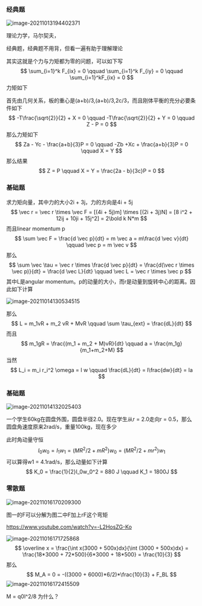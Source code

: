 ### 经典题

![image-20211013194402371](C:\Users\acer\AppData\Roaming\Typora\typora-user-images\image-20211013194402371.png)

理论力学，马尔契夫，

经典题，经典题不用背，但看一遍有助于理解理论

其实这就是个力与力矩都为零的问题，可以如下写
$$
\sum_{i=1}^k F_{ix} = 0 \qquad \sum_{i=1}^k F_{iy} = 0 \qquad \sum_{i=1}^kF_{ix} = 0
$$
力矩如下

首先由几何关系，板的重心是(a+b)/3,(a+b)/3,2c/3，而且刚体平衡的充分必要条件如下
$$
-T\frac{\sqrt{2}}{2} + X = 0 \qquad -T\frac{\sqrt{2}}{2} + Y = 0 \qquad Z - P = 0
$$
那么力矩如下
$$
Za - Yc - \frac{a+b}{3}P = 0 \qquad -Zb +Xc + \frac{a+b}{3}P = 0 \qquad X = Y
$$
那么结果
$$
Z = P \qquad X = Y = \frac{2a - b}{3c}P = 0
$$

### 基础题

求力矩向量，其中力的大小2i + 3j，力的方向是4i + 5j
$$
\vec r = \vec r \times \vec F = [(4i + 5j)m] \times [(2i + 3j)N] 
= [8 i^2 + 12ij + 10ji + 15j^2] = 2\bold k N*m
$$
而且linear momentum p 
$$
\sum \vec F = \frac{d \vec p}{dt} = m \vec a = m\frac{d \vec v}{dt} \qquad \vec p = m \vec v
$$
那么
$$
\sum \vec \tau = \vec r \times \frac{d \vec p}{dt} = \frac{d(\vec r \times \vec p)}{dt} = \frac{d \vec L}{dt} \qquad \vec L = \vec r \times \vec p
$$
其中L是angular momentum。p的动量的大小，而r是动量到旋转中心的距离。因此如下计算

![image-20211014130534515](C:\Users\acer\AppData\Roaming\Typora\typora-user-images\image-20211014130534515.png)

那么
$$
L = m_1vR + m_2 vR + MvR \qquad \sum \tau_{ext} = \frac{dL}{dt}
$$
而且
$$
m_1gR = \frac{(m_1 + m_2 + M)vR}{dt} \qquad a = \frac{m_1g}{m_1+m_2+M}
$$
当然
$$
L_i = m_i r_i^2 \omega = I w \qquad \frac{dL}{dt} = I\frac{dw}{dt} = Ia
$$

### 基础题

![image-20211014132025403](C:\Users\acer\AppData\Roaming\Typora\typora-user-images\image-20211014132025403.png)

一个学生60kg在圆盘外围，圆盘半径2.0。现在学生从r = 2.0走向r = 0.5，那么圆盘角速度原来2rad/s，重量100kg，现在多少

此时角动量守恒
$$
I_0w_0 = I_1w_1 = (MR^2/2 + mR^2)w_0 = (MR^2/2 + mr^2)w_1
$$
可以算得w1 = 4.1rad/s，那么动量如下计算
$$
K_0 = \frac{1}{2}I_0w_0^2 = 880 J \qquad K_1 = 1800J
$$

### 零散题

![image-20211016170209300](C:\Users\acer\AppData\Roaming\Typora\typora-user-images\image-20211016170209300.png)

图一的F可以分解为图二中F加上rF这个弯矩

https://www.youtube.com/watch?v=-L2HosZG-Ko

![image-20211016171725868](C:\Users\acer\AppData\Roaming\Typora\typora-user-images\image-20211016171725868.png)
$$
\overline x = \frac{\int x(3000 + 500x)dx}{\int (3000 + 500x)dx} = \frac{18*3000 + 72*500}{6*3000 + 18*500} = \frac{10}{3}
$$
那么
$$
M_A = 0 = -((3000 + 6000)*6/2)*\frac{10}{3} + F_BL
$$
![image-20211016172415509](C:\Users\acer\AppData\Roaming\Typora\typora-user-images\image-20211016172415509.png)

M = q0l^2/8 为什么？
